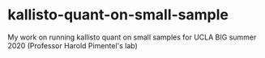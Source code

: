 # kallisto-quant-on-small-sample
My work on running kallisto quant on small samples for UCLA BIG summer 2020 (Professor Harold Pimentel's lab)
